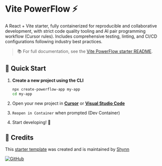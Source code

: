 
# Vite PowerFlow ⚡

A React + Vite starter, fully containerized for reproducible and collaborative development, with strict code quality tooling and AI pair programming workflow (Cursor rules). Includes comprehensive testing, linting, and CI/CD configurations following industry best practices.

> 📚 For full documentation, see the [Vite PowerFlow starter README](https://github.com/shynnobi/vite-powerflow#readme).

## 🚀 Quick Start

1. **Create a new project using the CLI**

   ```bash
   npx create-powerflow-app my-app
   cd my-app
   ```

2. Open your new project in [**Cursor**](https://www.cursor.so/) or [**Visual Studio Code**](https://code.visualstudio.com/)

3. `Reopen in Container` when prompted (Dev Container)

4. Start developing! 🚀


## 👤 Credits

This [starter template](https://github.com/shynnobi/vite-powerflow) was created and is maintained by [Shynn](https://github.com/shynnobi)

[![GitHub](https://img.shields.io/badge/GitHub-shynnobi-24292e.svg?style=for-the-badge&logo=github)](https://github.com/shynnobi)
